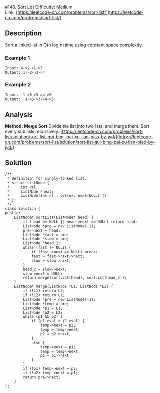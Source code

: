 #148. Sort List
Difficulty: Medium  
Link: [https://leetcode-cn.com/problems/sort-list/](https://leetcode-cn.com/problems/sort-list/)  
## Description
Sort a linked list in O(n log n) time using constant space complexity.  

### Example 1
``` 
Input: 4->2->1->3
Output: 1->2->3->4
```
### Example 2
```
Input: -1->5->3->4->0
Output: -1->0->3->4->5
```
## Analysis
**Method: Merge Sort**
Divide the list into two lists, and merge them. Sort every sub lists recursively.
[https://leetcode-cn.com/problems/sort-list/solution/sort-list-gui-bing-pai-xu-lian-biao-by-jyd/](https://leetcode-cn.com/problems/sort-list/solution/sort-list-gui-bing-pai-xu-lian-biao-by-jyd/)

## Solution
```
/**
 * Definition for singly-linked list.
 * struct ListNode {
 *     int val;
 *     ListNode *next;
 *     ListNode(int x) : val(x), next(NULL) {}
 * };
 */
class Solution {
public:
    ListNode* sortList(ListNode* head) {
        if (head == NULL || head->next == NULL) return head;
        ListNode *pre = new ListNode(-1);
        pre->next = head;
        ListNode *fast = pre;
        ListNode *slow = pre;
        ListNode *head_2;
        while (fast != NULL) {
            if (fast->next == NULL) break;
            fast = fast->next->next;
            slow = slow->next;
        }
        head_2 = slow->next;
        slow->next = NULL;
        return merge(sortList(head), sortList(head_2));
    }
    ListNode* merge(ListNode *L1, ListNode *L2) {
        if (!L1) return L2;
        if (!L2) return L1;
        ListNode *pre = new ListNode(-1);
        ListNode *temp = pre;
        ListNode *p1 = L1;
        ListNode *p2 = L2;
        while (p1 && p2) {
            if (p1->val > p2->val) {
                temp->next = p2;
                temp = temp->next;
                p2 = p2->next;
            }
            else {
                temp->next = p1;
                temp = temp->next;
                p1 = p1->next;
            }
        }
        if (!p1) temp->next = p2;
        if (!p2) temp->next = p1;
        return pre->next;
    }
};
```
